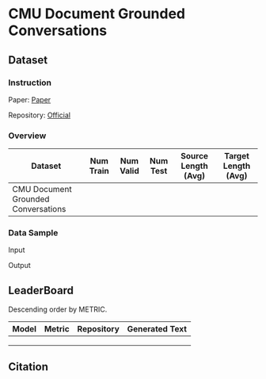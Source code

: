 # CMU Document Grounded Conversations

## Dataset

### Instruction

Paper: [Paper]()

Repository: [Official]()



### Overview

| Dataset                             | Num Train | Num Valid | Num Test | Source Length (Avg) | Target Length (Avg) |
| ----------------------------------- | --------- | --------- | -------- | ------------------- | ------------------- |
| CMU Document Grounded Conversations |           |           |          |                     |                     |

### Data Sample

Input

> 

Output

> 

## LeaderBoard

Descending order by METRIC.

| Model | Metric | Repository | Generated Text |
| ----- | ------ | ---------- | -------------- |
|       |        |            |                |
|       |        |            |                |
|       |        |            |                |

## Citation

```
 
```